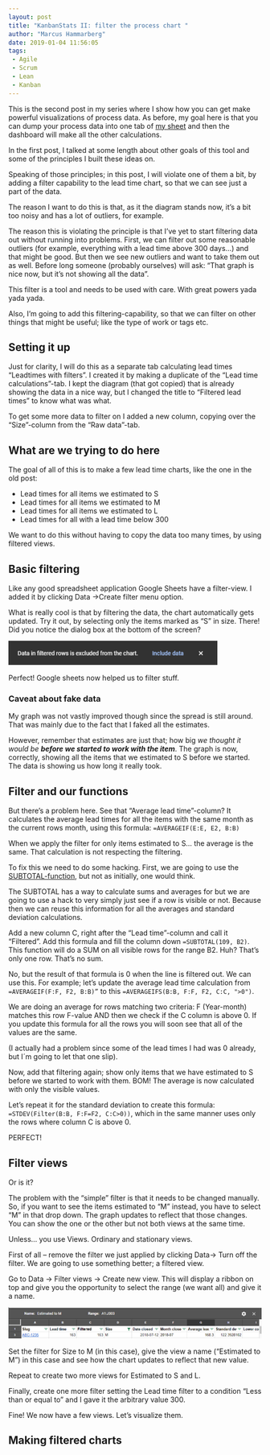```yaml
---
layout: post
title: "KanbanStats II: filter the process chart "
author: "Marcus Hammarberg"
date: 2019-01-04 11:56:05
tags:
 - Agile
 - Scrum
 - Lean
 - Kanban
---
```


This is the second post in my series where I show how you can get make powerful visualizations of process data. As before, my goal here is that you can dump your process data into one tab of [my sheet](https://docs.google.com/spreadsheets/d/1IinrY-3_wEQUwHucDgHsCMUkFhLOqlBzXkZfc1yLBBI/edit?usp=sharing) and then the dashboard will make all the other calculations. 

In the first post, I talked at some length about other goals of this tool and some of the principles I built these ideas on. 

Speaking of those principles; in this post, I will violate one of them a bit, by adding a filter capability to the lead time chart, so that we can see just a part of the data. 

<a name='more'></a>

The reason I want to do this is that, as it the diagram stands now, it’s a bit too noisy and has a lot of outliers, for example.

The reason this is violating the principle is that I’ve yet to start filtering data out without running into problems. First, we can filter out some reasonable outliers (for example, everything with a lead time above 300 days…) and that might be good. But then we see new outliers and want to take them out as well. Before long someone (probably ourselves) will ask: “That graph is nice now, but it’s not showing all the data”. 

This filter is a tool and needs to be used with care. With great powers yada yada yada. 

Also, I’m going to add this filtering-capability, so that we can filter on other things that might be useful; like the type of work or tags etc. 

## Setting it up

Just for clarity, I will do this as a separate tab calculating lead times “Leadtimes with filters”. I created it by making a duplicate of the “Lead time calculations”-tab. I kept the diagram (that got copied) that is already showing the data in a nice way, but I changed the title to “Filtered lead times” to know what was what.

To get some more data to filter on I added a new column, copying over the “Size”-column from the “Raw data”-tab. 

## What are we trying to do here

The goal of all of this is to make a few lead time charts, like the one in the old post:

- Lead times for all items we estimated to S
- Lead times for all items we estimated to M
- Lead times for all items we estimated to L
- Lead times for all with a lead time below 300

We want to do this without having to copy the data too many times, by using filtered views. 

## Basic filtering

Like any good spreadsheet application Google Sheets have a filter-view. I added it by clicking Data ->Create filter menu option. 

What is really cool is that by filtering the data, the chart automatically gets updated. Try it out, by selecting only the items marked as “S” in size. There! Did you notice the dialog box at the bottom of the screen?  

![Charts are automatic updating](/img/chartsUpdating.png)

Perfect! Google sheets now helped us to filter stuff. 

### Caveat about fake data

My graph was not vastly improved though since the spread is still around. That was mainly due to the fact that I faked all the estimates. 

However, remember that estimates are just that; how big *we thought it would be **before we started to work with the item***. The graph is now, correctly, showing all the items that we estimated to S before we started. The data is showing us how long it really took.

## Filter and our functions

But there’s a problem here. See that “Average lead time”-column? It calculates the average lead times for all the items with the same month as the current rows month, using this formula: `=AVERAGEIF(E:E, E2, B:B)`

When we apply the filter for only items estimated to S… the average is the same. That calculation is not respecting the filtering. 

To fix this we need to do some hacking. First, we are going to use the [SUBTOTAL-function](https://support.google.com/docs/answer/3093649), but not as initially, one would think. 

The SUBTOTAL has a way to calculate sums and averages for but we are going to use a hack to very simply just see if a row is visible or not. Because then we can reuse this information for all the averages and standard deviation calculations. 

Add a new column C, right after the “Lead time”-column and call it “Filtered”. Add this formula and fill the column down `=SUBTOTAL(109, B2)`. This function will do a SUM on all visible rows for the range B2. Huh? That’s only one row. That’s no sum. 

No, but the result of that formula is 0 when the line is filtered out. We can use this. For example; let’s update the average lead time calculation from `=AVERAGEIF(F:F, F2, B:B)”` to this `=AVERAGEIFS(B:B, F:F, F2, C:C, ">0")`. 

We are doing an average for rows matching two criteria: F (Year-month) matches this row F-value AND then we check if the C column is above 0. If you update this formula for all the rows you will soon see that all of the values are the same. 

(I actually had a problem since some of the lead times I had was 0 already, but I´m going to let that one slip). 

Now, add that filtering again; show only items that we have estimated to S before we started to work with them. BOM! The average is now calculated with only the visible values. 

Let’s repeat it for the standard deviation to create this formula: `=STDEV(Filter(B:B, F:F=F2, C:C>0))`, which in the same manner uses only the rows where column C is above 0. 

PERFECT!

## Filter views

Or is it?

The problem with the “simple” filter is that it needs to be changed manually. So, if you want to see the items estimated to “M” instead, you have to select “M” in that drop down. The graph updates to reflect that those changes. You can show the one or the other but not both views at the same time. 

Unless… you use Views. Ordinary and stationary views. 

First of all – remove the filter we just applied by clicking Data-> Turn off the filter. We are going to use something better; a filtered view. 

Go to Data -> Filter views -> Create new view. This will display a ribbon on top and give you the opportunity to select the range (we want all) and give it a name.

![A filtered view](/img/aFilteredView.png)

Set the filter for Size to M (in this case), give the view a name (“Estimated to M”) in this case and see how the chart updates to reflect that new value. 

Repeat to create two more views for Estimated to S and L. 

Finally, create one more filter setting the Lead time filter to a condition “Less than or equal to” and I gave it the arbitrary value 300. 

Fine! We now have a few views. Let’s visualize them. 

## Making filtered charts